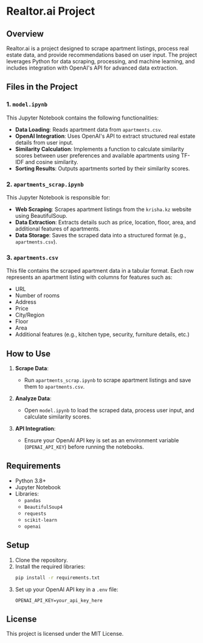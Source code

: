 # Realtor.ai Project

## Overview
Realtor.ai is a project designed to scrape apartment listings, process real estate data, and provide recommendations based on user input. The project leverages Python for data scraping, processing, and machine learning, and includes integration with OpenAI's API for advanced data extraction.

## Files in the Project

### 1. `model.ipynb`
This Jupyter Notebook contains the following functionalities:
- **Data Loading**: Reads apartment data from `apartments.csv`.
- **OpenAI Integration**: Uses OpenAI's API to extract structured real estate details from user input.
- **Similarity Calculation**: Implements a function to calculate similarity scores between user preferences and available apartments using TF-IDF and cosine similarity.
- **Sorting Results**: Outputs apartments sorted by their similarity scores.

### 2. `apartments_scrap.ipynb`
This Jupyter Notebook is responsible for:
- **Web Scraping**: Scrapes apartment listings from the `krisha.kz` website using BeautifulSoup.
- **Data Extraction**: Extracts details such as price, location, floor, area, and additional features of apartments.
- **Data Storage**: Saves the scraped data into a structured format (e.g., `apartments.csv`).

### 3. `apartments.csv`
This file contains the scraped apartment data in a tabular format. Each row represents an apartment listing with columns for features such as:
- URL
- Number of rooms
- Address
- Price
- City/Region
- Floor
- Area
- Additional features (e.g., kitchen type, security, furniture details, etc.)

## How to Use

1. **Scrape Data**:
   - Run `apartments_scrap.ipynb` to scrape apartment listings and save them to `apartments.csv`.

2. **Analyze Data**:
   - Open `model.ipynb` to load the scraped data, process user input, and calculate similarity scores.

3. **API Integration**:
   - Ensure your OpenAI API key is set as an environment variable (`OPENAI_API_KEY`) before running the notebooks.

## Requirements
- Python 3.8+
- Jupyter Notebook
- Libraries:
  - `pandas`
  - `BeautifulSoup4`
  - `requests`
  - `scikit-learn`
  - `openai`

## Setup
1. Clone the repository.
2. Install the required libraries:
   ```bash
   pip install -r requirements.txt
   ```
3. Set up your OpenAI API key in a `.env` file:
   ```
   OPENAI_API_KEY=your_api_key_here
   ```

## License
This project is licensed under the MIT License.